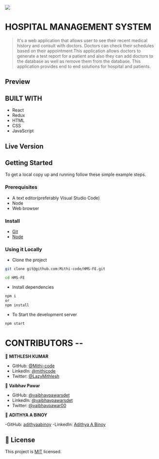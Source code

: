 ![](https://img.shields.io/badge/CODER's-SQUAD-brown)

# HOSPITAL MANAGEMENT SYSTEM

> It's a web application that allows user to see their recent medical history and consult with doctors. Doctors can check their schedules based on their appointment.This application allows doctors to generate a test report for a patient and also they can add doctors to the database as well as remove them from the database. This application provides end to end solutions for hospital and patients.

## Preview

## BUILT WITH

- React
- Redux
- HTML
- CSS
- JavaScript

## Live Version

## Getting Started

To get a local copy up and running follow these simple example steps.

### Prerequisites

- A text editor(preferably Visual Studio Code)
- Node
- Web browser

### Install

- [Git](https://git-scm.com/downloads)
- [Node](https://nodejs.org/en/download/)

### Using it Locally

- Clone the project

```bash
git clone git@github.com:Mithi-code/HMS-FE.git

cd HMS-FE
```

- Install dependencies

```bash
npm i
or
npm install
```

- To Start the development server

```bash
npm start

```

# CONTRIBUTORS --

👤 **MITHLESH KUMAR**

- GitHub: [@Mithi-code](https://github.com/Mithi-code)
- LinkedIn: [@mithicode](https://www.linkedin.com/in/mithicode/)
- Twitter: [@LazyMithlesh](https://twitter.com/LazyMithlesh)

👤 **Vaibhav Pawar**

- GitHub: [@vaibhavpawarsdet](https://github.com/vaibhavpawarsdet)
- LinkedIn: [@vaibhavpawarsdet](https://www.linkedin.com/in/vaibhavpawarsdet/)
- Twitter: [@vaibhavpawar00](https://twitter.com/Vaibhavpawar00)

👤 **ADITHYA A BINOY**

-GitHub: [adithyaabinoy](https://github.com/adithyaabinoy)
-LinkedIn: [Adithya A Binoy](linkedin.com/in/adithyaabinoy/)

## 📝 License

This project is [MIT](./LICENSE.md) licensed.
